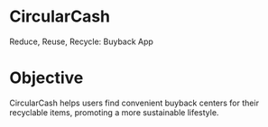 # CircularCash                                  
Reduce, Reuse, Recycle: Buyback App                           
<h1>Objective</h1>                                 
CircularCash helps users find convenient buyback centers for their recyclable items, promoting a more sustainable lifestyle. 
